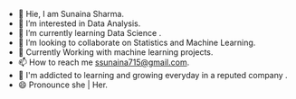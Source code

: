 - 👋  Hie, I am Sunaina Sharma.
- 👀  I’m interested in Data Analysis.
- 🌱  I’m currently learning Data Science .
- 💞️  I’m looking to collaborate on Statistics and Machine Learning.
- 📓  Currently Working with machine learning projects.
- 📫  How to reach me ssunaina715@gmail.com.
- 📒  I'm addicted to learning and growing everyday in a reputed company .
- 😄  Pronounce she | Her.
<!---
Sunaina715Sharma/Sunaina715Sharma is a ✨ special ✨ repository because its `README.md` (this file) appears on your GitHub profile.
You can click the Preview link to take a look at your changes.
--->
